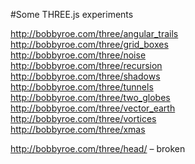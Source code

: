 #Some THREE.js experiments

http://bobbyroe.com/three/angular_trails  
http://bobbyroe.com/three/grid_boxes  
http://bobbyroe.com/three/noise  
http://bobbyroe.com/three/recursion  
http://bobbyroe.com/three/shadows  
http://bobbyroe.com/three/tunnels  
http://bobbyroe.com/three/two_globes  
http://bobbyroe.com/three/vector_earth  
http://bobbyroe.com/three/vortices  
http://bobbyroe.com/three/xmas  

http://bobbyroe.com/three/head/ – broken